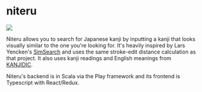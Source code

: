 # niteru

<img src="https://travis-ci.org/kvnflm/niteru.svg?branch=travis-ci"/>

Niteru allows you to search for Japanese kanji by inputting a kanji that looks visually similar to the one you're looking for. It's heavily inspired by Lars Yencken's [SimSearch](https://github.com/larsyencken/simsearch) and uses the same stroke-edit distance calculation as that project. It also uses kanji readings and English meanings from [KANJIDIC](http://www.edrdg.org/kanjidic/kanjidic.html).

Niteru's backend is in Scala via the Play framework and its frontend is Typescript with React/Redux.